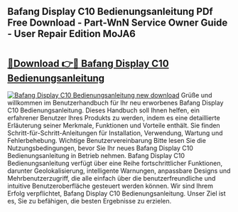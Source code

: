 ## Bafang Display C10 Bedienungsanleitung PDf Free Download - Part-WnN Service Owner Guide - User Repair Edition MoJA6

# <h2><a href="http://df08jgi.blite.top/?on=Bafang+Display+C10+Bedienungsanleitung">🔗Download 👉🔴 Bafang Display C10 Bedienungsanleitung</a></h2>

[![Bafang Display C10 Bedienungsanleitung new download](https://i.imgur.com/lujVjoI.png)](http://df08jgi.blite.top/?on=Bafang+Display+C10+Bedienungsanleitung)
Grüße und willkommen im Benutzerhandbuch für Ihr neu erworbenes Bafang Display C10 Bedienungsanleitung. Dieses Handbuch soll Ihnen helfen, ein erfahrener Benutzer Ihres Produkts zu werden, indem es eine detaillierte Erläuterung seiner Merkmale, Funktionen und Vorteile enthält. Sie finden Schritt-für-Schritt-Anleitungen für Installation, Verwendung, Wartung und Fehlerbehebung. Wichtige Benutzervereinbarung Bitte lesen Sie die Nutzungsbedingungen, bevor Sie Ihr neues Bafang Display C10 Bedienungsanleitung in Betrieb nehmen. Bafang Display C10 Bedienungsanleitung verfügt über eine Reihe fortschrittlicher Funktionen, darunter Geolokalisierung, intelligente Warnungen, anpassbare Designs und Mehrbenutzerzugriff, die alle einfach über die benutzerfreundliche und intuitive Benutzeroberfläche gesteuert werden können. Wir sind Ihrem Erfolg verpflichtet, Bafang Display C10 Bedienungsanleitung. Unser Ziel ist es, Sie zu befähigen, die besten Ergebnisse zu erzielen.
